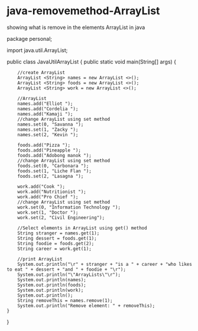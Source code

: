 # java-removemethod-ArrayList
showing what is remove in the elements ArrayList in java


package personal;

import java.util.ArrayList;

public class JavaUtilArrayList {
	public static void main(String[] args) {
		
		//create ArrayList
		ArrayList <String> names = new ArrayList <>();
		ArrayList <String> foods = new ArrayList <>();
		ArrayList <String> work = new ArrayList <>();
		
		//ArrayList
		names.add("Elliot ");
		names.add("Cordelia ");
		names.add("Kamaji ");
		//change ArrayList using set method
		names.set(0, "Savanna ");
		names.set(1, "Zacky ");
		names.set(2, "Kevin ");
		
		foods.add("Pizza ");
		foods.add("Pineapple ");
		foods.add("Adobong manok ");
		//change ArrayList using set method
		foods.set(0, "Carbonara ");
		foods.set(1, "Liche Flan ");
		foods.set(2, "Lasagna ");
		
		work.add("Cook ");
		work.add("Nutritionist ");
		work.add("Pro Chief ");
		//change ArrayList using set method
		work.set(0, "Information Technology ");
		work.set(1, "Doctor ");
		work.set(2, "Civil Engineering");
		
		//Select elements in ArrayList using get() method 
		String stranger = names.get(1);
		String dessert = foods.get(1);
		String foodie = foods.get(2);
		String career = work.get(1);
		
		//print ArrayList
		System.out.println("\r" + stranger + "is a " + career + "who likes to eat " + dessert + "and " + foodie + "\r");
		System.out.println("\"ArrayLists\"\r");
		System.out.println(names);
		System.out.println(foods);
		System.out.println(work);
		System.out.println();
		String removeThis = names.remove(1);
		System.out.println("Remove element: " + removeThis);
	}
}




